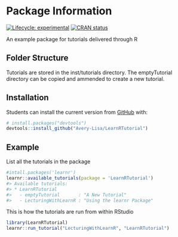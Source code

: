 
<!-- README.md is generated from README.Rmd. Please edit that file -->

# Package Information

<!-- badges: start -->

[![Lifecycle:
experimental](https://img.shields.io/badge/lifecycle-experimental-orange.svg)](https://www.tidyverse.org/lifecycle/#experimental)
[![CRAN
status](https://www.r-pkg.org/badges/version/ExampleTutorial)](https://CRAN.R-project.org/package=ExampleTutorial)
<!-- badges: end -->

An example package for tutorials delivered through R

## Folder Structure

Tutorials are stored in the inst/tutorials directory. The emptyTutorial
directory can be copied and ammended to create a new tutorial.

## Installation

Students can install the current version from
[GitHub](https://github.com/) with:

``` r
# install.packages("devtools")
devtools::install_github("Avery-Lisa/LearnRTutorial")
```

## Example

List all the tutorials in the package

``` r
#intall.packages('learnr')
learnr::available_tutorials(package = 'LearnRTutorial')
#> Available tutorials:
#> * LearnRTutorial
#>   - emptyTutorial       : "A New Tutorial"
#>   - LecturingWithLearnR : "Using the learnr Package"
```

This is how the tutorials are run from within RStudio

``` r
library(LearnRTutorial)
learnr::run_tutorial("LecturingWithLearnR", "LearnRTutorial")
```
